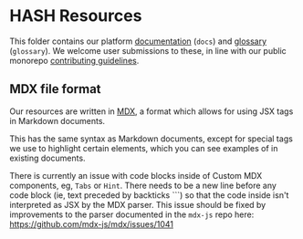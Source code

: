 # HASH Resources

This folder contains our platform [documentation](https://hash.ai/docs?utm_medium=organic&utm_source=github_readme_resources) (`docs`) and [glossary](https://hash.ai/glossary?utm_medium=organic&utm_source=github_readme_resources) (`glossary`). We welcome user submissions to these, in line with our public monorepo [contributing guidelines](../CONTRIBUTING.md).

## MDX file format

Our resources are written in [MDX](https://mdxjs.com/), a format which allows for using JSX tags in Markdown documents.

This has the same syntax as Markdown documents, except for special tags we use to highlight certain elements, which you can see examples of in existing documents.

There is currently an issue with code blocks inside of Custom MDX components, eg, `Tabs` or `Hint`. There needs to be a new line before any code block (ie, text preceded by backticks ```) so that the code inside isn't interpreted as JSX by the MDX parser. This issue should be fixed by improvements to the parser documented in the `mdx-js` repo here: https://github.com/mdx-js/mdx/issues/1041
